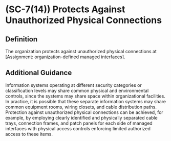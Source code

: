 
# (SC-7(14)) Protects Against Unauthorized Physical Connections

## Definition

The organization protects against unauthorized physical connections at [Assignment: organization-defined managed interfaces].

## Additional Guidance

Information systems operating at different security categories or classification levels may share common physical and environmental controls, since the systems may share space within organizational facilities. In practice, it is possible that these separate information systems may share common equipment rooms, wiring closets, and cable distribution paths. Protection against unauthorized physical connections can be achieved, for example, by employing clearly identified and physically separated cable trays, connection frames, and patch panels for each side of managed interfaces with physical access controls enforcing limited authorized access to these items.
